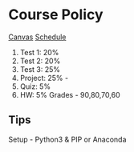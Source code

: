 # Course Policy
[Canvas](https://learn.bradley.edu/courses/10878/files/1121017?wrap=1)
[Schedule](https://learn.bradley.edu/courses/10878/files/1121047?wrap=1)
1. Test 1: 20%
2. Test 2: 20%
3. Test 3: 25%
4. Project: 25% - 
5. Quiz: 5%
6. HW: 5%
Grades - 90,80,70,60


## Tips 
Setup - Python3 & PIP or Anaconda 